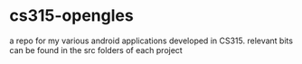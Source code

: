 cs315-opengles
==============

a repo for my various android applications developed in CS315. relevant bits can be found in the src folders of each project
